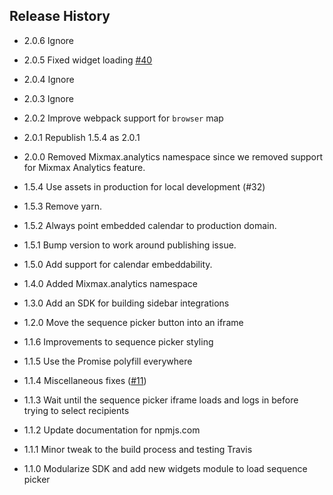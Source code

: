 ## Release History

* 2.0.6 Ignore

* 2.0.5 Fixed widget loading [#40](https://github.com/mixmaxhq/mixmax-sdk-js/pull/40)

* 2.0.4 Ignore

* 2.0.3 Ignore

* 2.0.2 Improve webpack support for `browser` map

* 2.0.1 Republish 1.5.4 as 2.0.1

* 2.0.0 Removed Mixmax.analytics namespace since we removed support for Mixmax Analytics feature.

* 1.5.4 Use assets in production for local development (#32)

* 1.5.3 Remove yarn.

* 1.5.2 Always point embedded calendar to production domain.

* 1.5.1 Bump version to work around publishing issue.

* 1.5.0 Add support for calendar embeddability.

* 1.4.0 Added Mixmax.analytics namespace

* 1.3.0 Add an SDK for building sidebar integrations

* 1.2.0 Move the sequence picker button into an iframe

* 1.1.6 Improvements to sequence picker styling

* 1.1.5 Use the Promise polyfill everywhere

* 1.1.4 Miscellaneous fixes ([#11](https://github.com/mixmaxhq/mixmax-sdk-js/pull/11))

* 1.1.3 Wait until the sequence picker iframe loads and logs in before trying to select recipients

* 1.1.2 Update documentation for npmjs.com

* 1.1.1 Minor tweak to the build process and testing Travis

* 1.1.0 Modularize SDK and add new widgets module to load sequence picker
